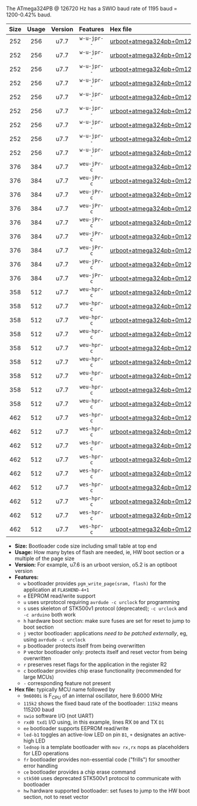 The ATmega324PB @ 126720 Hz has a SWIO baud rate of 1195 baud = 1200-0.42% baud.

|Size|Usage|Version|Features|Hex file|
|:-:|:-:|:-:|:-:|:--|
|252|256|u7.7|`w-u-jpr--`|[urboot+atmega324pb+0m126720i++++1k2_swio_rxd0_txd1_led+b0.hex](https://raw.githubusercontent.com/stefanrueger/urboot.hex/main/mcus/atmega324pb/internal_oscillator/fint+0m126720_Hz/br++++1k2_bps/urboot+atmega324pb+0m126720i++++1k2_swio_rxd0_txd1_led+b0.hex)|
|252|256|u7.7|`w-u-jpr--`|[urboot+atmega324pb+0m126720i++++1k2_swio_rxd0_txd1_led+b7.hex](https://raw.githubusercontent.com/stefanrueger/urboot.hex/main/mcus/atmega324pb/internal_oscillator/fint+0m126720_Hz/br++++1k2_bps/urboot+atmega324pb+0m126720i++++1k2_swio_rxd0_txd1_led+b7.hex)|
|252|256|u7.7|`w-u-jpr--`|[urboot+atmega324pb+0m126720i++++1k2_swio_rxd0_txd1_lednop.hex](https://raw.githubusercontent.com/stefanrueger/urboot.hex/main/mcus/atmega324pb/internal_oscillator/fint+0m126720_Hz/br++++1k2_bps/urboot+atmega324pb+0m126720i++++1k2_swio_rxd0_txd1_lednop.hex)|
|252|256|u7.7|`w-u-jpr--`|[urboot+atmega324pb+0m126720i++++1k2_swio_rxd2_txd3_led+b0.hex](https://raw.githubusercontent.com/stefanrueger/urboot.hex/main/mcus/atmega324pb/internal_oscillator/fint+0m126720_Hz/br++++1k2_bps/urboot+atmega324pb+0m126720i++++1k2_swio_rxd2_txd3_led+b0.hex)|
|252|256|u7.7|`w-u-jpr--`|[urboot+atmega324pb+0m126720i++++1k2_swio_rxd2_txd3_led+b7.hex](https://raw.githubusercontent.com/stefanrueger/urboot.hex/main/mcus/atmega324pb/internal_oscillator/fint+0m126720_Hz/br++++1k2_bps/urboot+atmega324pb+0m126720i++++1k2_swio_rxd2_txd3_led+b7.hex)|
|252|256|u7.7|`w-u-jpr--`|[urboot+atmega324pb+0m126720i++++1k2_swio_rxd2_txd3_lednop.hex](https://raw.githubusercontent.com/stefanrueger/urboot.hex/main/mcus/atmega324pb/internal_oscillator/fint+0m126720_Hz/br++++1k2_bps/urboot+atmega324pb+0m126720i++++1k2_swio_rxd2_txd3_lednop.hex)|
|252|256|u7.7|`w-u-jpr--`|[urboot+atmega324pb+0m126720i++++1k2_swio_rxe2_txe3_led+b0.hex](https://raw.githubusercontent.com/stefanrueger/urboot.hex/main/mcus/atmega324pb/internal_oscillator/fint+0m126720_Hz/br++++1k2_bps/urboot+atmega324pb+0m126720i++++1k2_swio_rxe2_txe3_led+b0.hex)|
|252|256|u7.7|`w-u-jpr--`|[urboot+atmega324pb+0m126720i++++1k2_swio_rxe2_txe3_led+b7.hex](https://raw.githubusercontent.com/stefanrueger/urboot.hex/main/mcus/atmega324pb/internal_oscillator/fint+0m126720_Hz/br++++1k2_bps/urboot+atmega324pb+0m126720i++++1k2_swio_rxe2_txe3_led+b7.hex)|
|252|256|u7.7|`w-u-jpr--`|[urboot+atmega324pb+0m126720i++++1k2_swio_rxe2_txe3_lednop.hex](https://raw.githubusercontent.com/stefanrueger/urboot.hex/main/mcus/atmega324pb/internal_oscillator/fint+0m126720_Hz/br++++1k2_bps/urboot+atmega324pb+0m126720i++++1k2_swio_rxe2_txe3_lednop.hex)|
|376|384|u7.7|`weu-jPr-c`|[urboot+atmega324pb+0m126720i++++1k2_swio_rxd0_txd1_ee_led+b0_fr_ce.hex](https://raw.githubusercontent.com/stefanrueger/urboot.hex/main/mcus/atmega324pb/internal_oscillator/fint+0m126720_Hz/br++++1k2_bps/urboot+atmega324pb+0m126720i++++1k2_swio_rxd0_txd1_ee_led+b0_fr_ce.hex)|
|376|384|u7.7|`weu-jPr-c`|[urboot+atmega324pb+0m126720i++++1k2_swio_rxd0_txd1_ee_led+b7_fr_ce.hex](https://raw.githubusercontent.com/stefanrueger/urboot.hex/main/mcus/atmega324pb/internal_oscillator/fint+0m126720_Hz/br++++1k2_bps/urboot+atmega324pb+0m126720i++++1k2_swio_rxd0_txd1_ee_led+b7_fr_ce.hex)|
|376|384|u7.7|`weu-jPr-c`|[urboot+atmega324pb+0m126720i++++1k2_swio_rxd0_txd1_ee_lednop_fr_ce.hex](https://raw.githubusercontent.com/stefanrueger/urboot.hex/main/mcus/atmega324pb/internal_oscillator/fint+0m126720_Hz/br++++1k2_bps/urboot+atmega324pb+0m126720i++++1k2_swio_rxd0_txd1_ee_lednop_fr_ce.hex)|
|376|384|u7.7|`weu-jPr-c`|[urboot+atmega324pb+0m126720i++++1k2_swio_rxd2_txd3_ee_led+b0_fr_ce.hex](https://raw.githubusercontent.com/stefanrueger/urboot.hex/main/mcus/atmega324pb/internal_oscillator/fint+0m126720_Hz/br++++1k2_bps/urboot+atmega324pb+0m126720i++++1k2_swio_rxd2_txd3_ee_led+b0_fr_ce.hex)|
|376|384|u7.7|`weu-jPr-c`|[urboot+atmega324pb+0m126720i++++1k2_swio_rxd2_txd3_ee_led+b7_fr_ce.hex](https://raw.githubusercontent.com/stefanrueger/urboot.hex/main/mcus/atmega324pb/internal_oscillator/fint+0m126720_Hz/br++++1k2_bps/urboot+atmega324pb+0m126720i++++1k2_swio_rxd2_txd3_ee_led+b7_fr_ce.hex)|
|376|384|u7.7|`weu-jPr-c`|[urboot+atmega324pb+0m126720i++++1k2_swio_rxd2_txd3_ee_lednop_fr_ce.hex](https://raw.githubusercontent.com/stefanrueger/urboot.hex/main/mcus/atmega324pb/internal_oscillator/fint+0m126720_Hz/br++++1k2_bps/urboot+atmega324pb+0m126720i++++1k2_swio_rxd2_txd3_ee_lednop_fr_ce.hex)|
|376|384|u7.7|`weu-jPr-c`|[urboot+atmega324pb+0m126720i++++1k2_swio_rxe2_txe3_ee_led+b0_fr_ce.hex](https://raw.githubusercontent.com/stefanrueger/urboot.hex/main/mcus/atmega324pb/internal_oscillator/fint+0m126720_Hz/br++++1k2_bps/urboot+atmega324pb+0m126720i++++1k2_swio_rxe2_txe3_ee_led+b0_fr_ce.hex)|
|376|384|u7.7|`weu-jPr-c`|[urboot+atmega324pb+0m126720i++++1k2_swio_rxe2_txe3_ee_led+b7_fr_ce.hex](https://raw.githubusercontent.com/stefanrueger/urboot.hex/main/mcus/atmega324pb/internal_oscillator/fint+0m126720_Hz/br++++1k2_bps/urboot+atmega324pb+0m126720i++++1k2_swio_rxe2_txe3_ee_led+b7_fr_ce.hex)|
|376|384|u7.7|`weu-jPr-c`|[urboot+atmega324pb+0m126720i++++1k2_swio_rxe2_txe3_ee_lednop_fr_ce.hex](https://raw.githubusercontent.com/stefanrueger/urboot.hex/main/mcus/atmega324pb/internal_oscillator/fint+0m126720_Hz/br++++1k2_bps/urboot+atmega324pb+0m126720i++++1k2_swio_rxe2_txe3_ee_lednop_fr_ce.hex)|
|358|512|u7.7|`weu-hpr-c`|[urboot+atmega324pb+0m126720i++++1k2_swio_rxd0_txd1_ee_led+b0_fr_ce_hw.hex](https://raw.githubusercontent.com/stefanrueger/urboot.hex/main/mcus/atmega324pb/internal_oscillator/fint+0m126720_Hz/br++++1k2_bps/urboot+atmega324pb+0m126720i++++1k2_swio_rxd0_txd1_ee_led+b0_fr_ce_hw.hex)|
|358|512|u7.7|`weu-hpr-c`|[urboot+atmega324pb+0m126720i++++1k2_swio_rxd0_txd1_ee_led+b7_fr_ce_hw.hex](https://raw.githubusercontent.com/stefanrueger/urboot.hex/main/mcus/atmega324pb/internal_oscillator/fint+0m126720_Hz/br++++1k2_bps/urboot+atmega324pb+0m126720i++++1k2_swio_rxd0_txd1_ee_led+b7_fr_ce_hw.hex)|
|358|512|u7.7|`weu-hpr-c`|[urboot+atmega324pb+0m126720i++++1k2_swio_rxd0_txd1_ee_lednop_fr_ce_hw.hex](https://raw.githubusercontent.com/stefanrueger/urboot.hex/main/mcus/atmega324pb/internal_oscillator/fint+0m126720_Hz/br++++1k2_bps/urboot+atmega324pb+0m126720i++++1k2_swio_rxd0_txd1_ee_lednop_fr_ce_hw.hex)|
|358|512|u7.7|`weu-hpr-c`|[urboot+atmega324pb+0m126720i++++1k2_swio_rxd2_txd3_ee_led+b0_fr_ce_hw.hex](https://raw.githubusercontent.com/stefanrueger/urboot.hex/main/mcus/atmega324pb/internal_oscillator/fint+0m126720_Hz/br++++1k2_bps/urboot+atmega324pb+0m126720i++++1k2_swio_rxd2_txd3_ee_led+b0_fr_ce_hw.hex)|
|358|512|u7.7|`weu-hpr-c`|[urboot+atmega324pb+0m126720i++++1k2_swio_rxd2_txd3_ee_led+b7_fr_ce_hw.hex](https://raw.githubusercontent.com/stefanrueger/urboot.hex/main/mcus/atmega324pb/internal_oscillator/fint+0m126720_Hz/br++++1k2_bps/urboot+atmega324pb+0m126720i++++1k2_swio_rxd2_txd3_ee_led+b7_fr_ce_hw.hex)|
|358|512|u7.7|`weu-hpr-c`|[urboot+atmega324pb+0m126720i++++1k2_swio_rxd2_txd3_ee_lednop_fr_ce_hw.hex](https://raw.githubusercontent.com/stefanrueger/urboot.hex/main/mcus/atmega324pb/internal_oscillator/fint+0m126720_Hz/br++++1k2_bps/urboot+atmega324pb+0m126720i++++1k2_swio_rxd2_txd3_ee_lednop_fr_ce_hw.hex)|
|358|512|u7.7|`weu-hpr-c`|[urboot+atmega324pb+0m126720i++++1k2_swio_rxe2_txe3_ee_led+b0_fr_ce_hw.hex](https://raw.githubusercontent.com/stefanrueger/urboot.hex/main/mcus/atmega324pb/internal_oscillator/fint+0m126720_Hz/br++++1k2_bps/urboot+atmega324pb+0m126720i++++1k2_swio_rxe2_txe3_ee_led+b0_fr_ce_hw.hex)|
|358|512|u7.7|`weu-hpr-c`|[urboot+atmega324pb+0m126720i++++1k2_swio_rxe2_txe3_ee_led+b7_fr_ce_hw.hex](https://raw.githubusercontent.com/stefanrueger/urboot.hex/main/mcus/atmega324pb/internal_oscillator/fint+0m126720_Hz/br++++1k2_bps/urboot+atmega324pb+0m126720i++++1k2_swio_rxe2_txe3_ee_led+b7_fr_ce_hw.hex)|
|358|512|u7.7|`weu-hpr-c`|[urboot+atmega324pb+0m126720i++++1k2_swio_rxe2_txe3_ee_lednop_fr_ce_hw.hex](https://raw.githubusercontent.com/stefanrueger/urboot.hex/main/mcus/atmega324pb/internal_oscillator/fint+0m126720_Hz/br++++1k2_bps/urboot+atmega324pb+0m126720i++++1k2_swio_rxe2_txe3_ee_lednop_fr_ce_hw.hex)|
|462|512|u7.7|`wes-hpr-c`|[urboot+atmega324pb+0m126720i++++1k2_swio_rxd0_txd1_ee_led+b0_fr_ce_stk500_hw.hex](https://raw.githubusercontent.com/stefanrueger/urboot.hex/main/mcus/atmega324pb/internal_oscillator/fint+0m126720_Hz/br++++1k2_bps/urboot+atmega324pb+0m126720i++++1k2_swio_rxd0_txd1_ee_led+b0_fr_ce_stk500_hw.hex)|
|462|512|u7.7|`wes-hpr-c`|[urboot+atmega324pb+0m126720i++++1k2_swio_rxd0_txd1_ee_led+b7_fr_ce_stk500_hw.hex](https://raw.githubusercontent.com/stefanrueger/urboot.hex/main/mcus/atmega324pb/internal_oscillator/fint+0m126720_Hz/br++++1k2_bps/urboot+atmega324pb+0m126720i++++1k2_swio_rxd0_txd1_ee_led+b7_fr_ce_stk500_hw.hex)|
|462|512|u7.7|`wes-hpr-c`|[urboot+atmega324pb+0m126720i++++1k2_swio_rxd0_txd1_ee_lednop_fr_ce_stk500_hw.hex](https://raw.githubusercontent.com/stefanrueger/urboot.hex/main/mcus/atmega324pb/internal_oscillator/fint+0m126720_Hz/br++++1k2_bps/urboot+atmega324pb+0m126720i++++1k2_swio_rxd0_txd1_ee_lednop_fr_ce_stk500_hw.hex)|
|462|512|u7.7|`wes-hpr-c`|[urboot+atmega324pb+0m126720i++++1k2_swio_rxd2_txd3_ee_led+b0_fr_ce_stk500_hw.hex](https://raw.githubusercontent.com/stefanrueger/urboot.hex/main/mcus/atmega324pb/internal_oscillator/fint+0m126720_Hz/br++++1k2_bps/urboot+atmega324pb+0m126720i++++1k2_swio_rxd2_txd3_ee_led+b0_fr_ce_stk500_hw.hex)|
|462|512|u7.7|`wes-hpr-c`|[urboot+atmega324pb+0m126720i++++1k2_swio_rxd2_txd3_ee_led+b7_fr_ce_stk500_hw.hex](https://raw.githubusercontent.com/stefanrueger/urboot.hex/main/mcus/atmega324pb/internal_oscillator/fint+0m126720_Hz/br++++1k2_bps/urboot+atmega324pb+0m126720i++++1k2_swio_rxd2_txd3_ee_led+b7_fr_ce_stk500_hw.hex)|
|462|512|u7.7|`wes-hpr-c`|[urboot+atmega324pb+0m126720i++++1k2_swio_rxd2_txd3_ee_lednop_fr_ce_stk500_hw.hex](https://raw.githubusercontent.com/stefanrueger/urboot.hex/main/mcus/atmega324pb/internal_oscillator/fint+0m126720_Hz/br++++1k2_bps/urboot+atmega324pb+0m126720i++++1k2_swio_rxd2_txd3_ee_lednop_fr_ce_stk500_hw.hex)|
|462|512|u7.7|`wes-hpr-c`|[urboot+atmega324pb+0m126720i++++1k2_swio_rxe2_txe3_ee_led+b0_fr_ce_stk500_hw.hex](https://raw.githubusercontent.com/stefanrueger/urboot.hex/main/mcus/atmega324pb/internal_oscillator/fint+0m126720_Hz/br++++1k2_bps/urboot+atmega324pb+0m126720i++++1k2_swio_rxe2_txe3_ee_led+b0_fr_ce_stk500_hw.hex)|
|462|512|u7.7|`wes-hpr-c`|[urboot+atmega324pb+0m126720i++++1k2_swio_rxe2_txe3_ee_led+b7_fr_ce_stk500_hw.hex](https://raw.githubusercontent.com/stefanrueger/urboot.hex/main/mcus/atmega324pb/internal_oscillator/fint+0m126720_Hz/br++++1k2_bps/urboot+atmega324pb+0m126720i++++1k2_swio_rxe2_txe3_ee_led+b7_fr_ce_stk500_hw.hex)|
|462|512|u7.7|`wes-hpr-c`|[urboot+atmega324pb+0m126720i++++1k2_swio_rxe2_txe3_ee_lednop_fr_ce_stk500_hw.hex](https://raw.githubusercontent.com/stefanrueger/urboot.hex/main/mcus/atmega324pb/internal_oscillator/fint+0m126720_Hz/br++++1k2_bps/urboot+atmega324pb+0m126720i++++1k2_swio_rxe2_txe3_ee_lednop_fr_ce_stk500_hw.hex)|

- **Size:** Bootloader code size including small table at top end
- **Usage:** How many bytes of flash are needed, ie, HW boot section or a multiple of the page size
- **Version:** For example, u7.6 is an urboot version, o5.2 is an optiboot version
- **Features:**
  + `w` bootloader provides `pgm_write_page(sram, flash)` for the application at `FLASHEND-4+1`
  + `e` EEPROM read/write support
  + `u` uses urprotocol requiring `avrdude -c urclock` for programming
  + `s` uses skeleton of STK500v1 protocol (deprecated); `-c urclock` and `-c arduino` both work
  + `h` hardware boot section: make sure fuses are set for reset to jump to boot section
  + `j` vector bootloader: applications *need to be patched externally*, eg, using `avrdude -c urclock`
  + `p` bootloader protects itself from being overwritten
  + `P` vector bootloader only: protects itself and reset vector from being overwritten
  + `r` preserves reset flags for the application in the register R2
  + `c` bootloader provides chip erase functionality (recommended for large MCUs)
  + `-` corresponding feature not present
- **Hex file:** typically MCU name followed by
  + `9m6000i` is F<sub>CPU</sub> of an internal oscillator, here 9.6000 MHz
  + `115k2` shows the fixed baud rate of the bootloader: `115k2` means 115200 baud
  + `swio` software I/O (not UART)
  + `rxd0 txd1` I/O using, in this example, lines RX `D0` and TX `D1`
  + `ee` bootloader supports EEPROM read/write
  + `led-b1` toggles an active-low LED on pin `B1`, `+` designates an active-high LED
  + `lednop` is a template bootloader with `mov rx,rx` nops as placeholders for LED operations
  + `fr` bootloader provides non-essential code ("frills") for smoother error handling
  + `ce` bootloader provides a chip erase command
  + `stk500` uses deprecated STK500v1 protocol to communicate with bootloader
  + `hw` hardware supported bootloader: set fuses to jump to the HW boot section, not to reset vector
